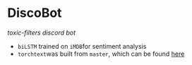 # DiscoBot
_toxic-filters discord bot_

- `biLSTM` trained on `iMDB`for sentiment analysis
- `torchtext`was built from `master`, which can be found [here](https://github.com/pytorch/text)
